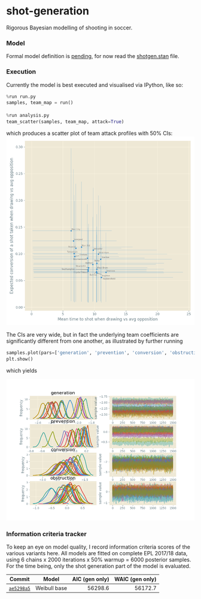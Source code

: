 # shot-generation
Rigorous Bayesian modelling of shooting in soccer.

### Model
Formal model definition is 
[pending](https://github.com/huffyhenry/shot-generation/issues/25), for now
read the [shotgen.stan](shotgen.stan) file.

### Execution
Currently the model is best executed and visualised via IPython, like so:

```python
%run run.py
samples, team_map = run()

%run analysis.py
team_scatter(samples, team_map, attack=True)
```
which produces a scatter plot of team attack profiles with 50% CIs:
![Team characteristics](doc/figures/team_scatter.png)

The CIs are very wide, but in fact the underlying team 
coefficients are significantly different from one another, as illustrated
by further running

```python
samples.plot(pars=['generation', 'prevention', 'conversion', 'obstruction'])
plt.show()
```
which yields

![Samples](doc/figures/fit.png)

### Information criteria tracker

To keep an eye on model quality, I record information criteria scores 
of the various variants here. All models are fitted on complete EPL 2017/18
data, using 6 chains x 2000 iterations x 50% warmup = 6000 posterior samples.
For the time being, only the shot generation part of the model is evaluated. 

| Commit | Model | AIC (gen only) | WAIC (gen only)|
|--------|-------|---------------:|---------------:|
|[`ae5298a5`](https://github.com/huffyhenry/shot-generation/commit/ae5298a579228c24ac637bd5236db5618de0e5e8)|Weibull base|56298.6|56172.7|
